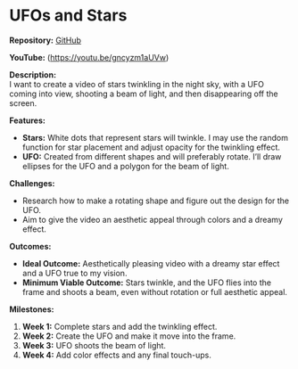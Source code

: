 # UFOs and Stars

**Repository:** [GitHub](https://github.com/elenamoone27/Final-Project.git)

**YouTube:** (https://youtu.be/gncyzm1aUVw)

**Description:**  
I want to create a video of stars twinkling in the night sky, with a UFO coming into view, shooting a beam of light, and then disappearing off the screen.

**Features:**  
- **Stars:** White dots that represent stars will twinkle. I may use the random function for star placement and adjust opacity for the twinkling effect.
- **UFO:** Created from different shapes and will preferably rotate. I’ll draw ellipses for the UFO and a polygon for the beam of light.

**Challenges:**  
- Research how to make a rotating shape and figure out the design for the UFO.
- Aim to give the video an aesthetic appeal through colors and a dreamy effect.

**Outcomes:**  
- **Ideal Outcome:** Aesthetically pleasing video with a dreamy star effect and a UFO true to my vision.
- **Minimum Viable Outcome:** Stars twinkle, and the UFO flies into the frame and shoots a beam, even without rotation or full aesthetic appeal.

**Milestones:**  
1. **Week 1:** Complete stars and add the twinkling effect.
2. **Week 2:** Create the UFO and make it move into the frame.
3. **Week 3:** UFO shoots the beam of light.
4. **Week 4:** Add color effects and any final touch-ups.